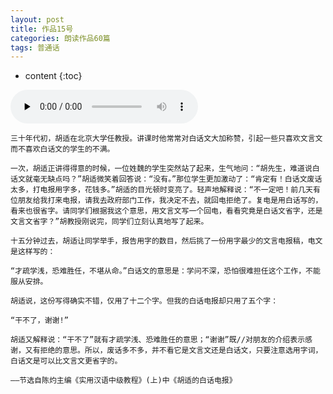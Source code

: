 ```yaml
---
layout: post
title: 作品15号
categories: 朗读作品60篇
tags: 普通话
---
```


* content
{:toc}



<audio id="audio" controls="" preload="none">
<source id="MP3" src="https://www.conceptenglish.cn/x/PTH60/15.MP3">
</audio>



```
三十年代初，胡适在北京大学任教授。讲课时他常常对白话文大加称赞，引起一些只喜欢文言文而不喜欢白话文的学生的不满。

一次，胡适正讲得得意的时候，一位姓魏的学生突然站了起来，生气地问：“胡先生，难道说白话文就毫无缺点吗？”胡适微笑着回答说：“没有。”那位学生更加激动了：“肯定有！白话文废话太多，打电报用字多，花钱多。”胡适的目光顿时变亮了。轻声地解释说：“不一定吧！前几天有位朋友给我打来电报，请我去政府部门工作，我决定不去，就回电拒绝了。复电是用白话写的，看来也很省字。请同学们根据我这个意思，用文言文写一个回电，看看究竟是白话文省字，还是文言文省字？”胡教授刚说完，同学们立刻认真地写了起来。

十五分钟过去，胡适让同学举手，报告用字的数目，然后挑了一份用字最少的文言电报稿，电文是这样写的：

“才疏学浅，恐难胜任，不堪从命。”白话文的意思是：学问不深，恐怕很难担任这个工作，不能服从安排。

胡适说，这份写得确实不错，仅用了十二个字。但我的白话电报却只用了五个字：

“干不了，谢谢!”

胡适又解释说：“干不了”就有才疏学浅、恐难胜任的意思；“谢谢”既//对朋友的介绍表示感谢，又有拒绝的意思。所以，废话多不多，并不看它是文言文还是白话文，只要注意选用字词，白话文是可以比文言文更省字的。

——节选自陈灼主编《实用汉语中级教程》(上)中《胡适的白话电报》

```
